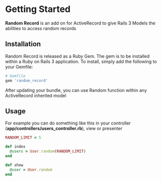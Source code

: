 # Getting Started

**Random Record** is an add on for ActiveRecord to give Rails 3 Models the abilities to access random records

## Installation

Random Record is released as a Ruby Gem. The gem is to be installed within a Ruby
on Rails 3 application. To install, simply add the following to your Gemfile:

```ruby
# Gemfile
gem 'random_record'
```

After updating your bundle, you can use Random function within any ActiveRecord inherited model

## Usage

For example you can do something like this in your controller (**app/controllers/users_controller.rb**), view or presenter

```ruby
RANDOM_LIMIT = 5

def index
  @users = User.random(RANDOM_LIMIT)
end

def show
  @user = User.random
end
```
